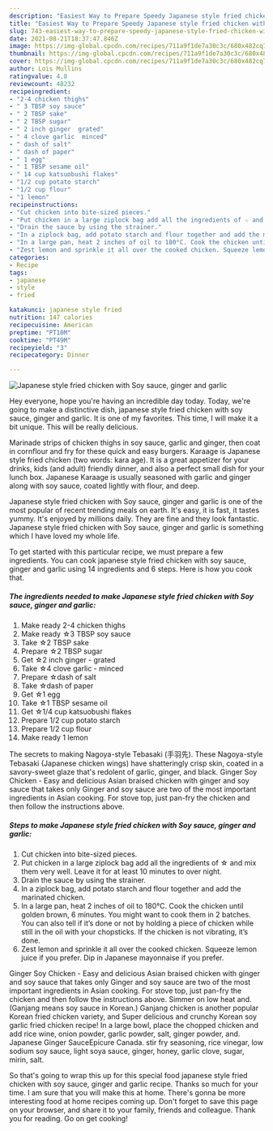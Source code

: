 ```yaml
---
description: "Easiest Way to Prepare Speedy Japanese style fried chicken with Soy sauce, ginger and garlic"
title: "Easiest Way to Prepare Speedy Japanese style fried chicken with Soy sauce, ginger and garlic"
slug: 743-easiest-way-to-prepare-speedy-japanese-style-fried-chicken-with-soy-sauce-ginger-and-garlic
date: 2021-08-21T18:37:47.846Z
image: https://img-global.cpcdn.com/recipes/711a9f1de7a30c3c/680x482cq70/japanese-style-fried-chicken-with-soy-sauce-ginger-and-garlic-recipe-main-photo.jpg
thumbnail: https://img-global.cpcdn.com/recipes/711a9f1de7a30c3c/680x482cq70/japanese-style-fried-chicken-with-soy-sauce-ginger-and-garlic-recipe-main-photo.jpg
cover: https://img-global.cpcdn.com/recipes/711a9f1de7a30c3c/680x482cq70/japanese-style-fried-chicken-with-soy-sauce-ginger-and-garlic-recipe-main-photo.jpg
author: Lois Mullins
ratingvalue: 4.8
reviewcount: 48232
recipeingredient:
- "2-4 chicken thighs"
- " 3 TBSP soy sauce"
- " 2 TBSP sake"
- " 2 TBSP sugar"
- " 2 inch ginger  grated"
- " 4 clove garlic  minced"
- " dash of salt"
- " dash of paper"
- " 1 egg"
- " 1 TBSP sesame oil"
- " 14 cup katsuobushi flakes"
- "1/2 cup potato starch"
- "1/2 cup flour"
- "1 lemon"
recipeinstructions:
- "Cut chicken into bite-sized pieces."
- "Put chicken in a large ziplock bag add all the ingredients of ☆ and mix them very well. Leave it for at least 10 minutes to over night."
- "Drain the sauce by using the strainer."
- "In a ziplock bag, add potato starch and flour together and add the marinated chicken."
- "In a large pan, heat 2 inches of oil to 180°C. Cook the chicken until golden brown, 6 minutes. You might want to cook them in 2 batches. You can also tell if it’s done or not by holding a piece of chicken while still in the oil with your chopsticks. If the chicken is not vibrating, it’s done."
- "Zest lemon and sprinkle it all over the cooked chicken. Squeeze lemon juice if you prefer. Dip in Japanese mayonnaise if you prefer."
categories:
- Recipe
tags:
- japanese
- style
- fried

katakunci: japanese style fried 
nutrition: 147 calories
recipecuisine: American
preptime: "PT10M"
cooktime: "PT49M"
recipeyield: "3"
recipecategory: Dinner

---
```



![Japanese style fried chicken with Soy sauce, ginger and garlic](https://img-global.cpcdn.com/recipes/711a9f1de7a30c3c/680x482cq70/japanese-style-fried-chicken-with-soy-sauce-ginger-and-garlic-recipe-main-photo.jpg)

Hey everyone, hope you're having an incredible day today. Today, we're going to make a distinctive dish, japanese style fried chicken with soy sauce, ginger and garlic. It is one of my favorites. This time, I will make it a bit unique. This will be really delicious.

Marinade strips of chicken thighs in soy sauce, garlic and ginger, then coat in cornflour and fry for these quick and easy burgers. Karaage is Japanese style fried chicken (two words: kara age). It is a great appetizer for your drinks, kids (and adult) friendly dinner, and also a perfect small dish for your lunch box. Japanese Karaage is usually seasoned with garlic and ginger along with soy sauce, coated lightly with flour, and deep.

Japanese style fried chicken with Soy sauce, ginger and garlic is one of the most popular of recent trending meals on earth. It's easy, it is fast, it tastes yummy. It's enjoyed by millions daily. They are fine and they look fantastic. Japanese style fried chicken with Soy sauce, ginger and garlic is something which I have loved my whole life.


To get started with this particular recipe, we must prepare a few ingredients. You can cook japanese style fried chicken with soy sauce, ginger and garlic using 14 ingredients and 6 steps. Here is how you cook that.

<!--inarticleads1-->

##### The ingredients needed to make Japanese style fried chicken with Soy sauce, ginger and garlic:

1. Make ready 2-4 chicken thighs
1. Make ready  ☆3 TBSP soy sauce
1. Take  ☆2 TBSP sake
1. Prepare  ☆2 TBSP sugar
1. Get  ☆2 inch ginger - grated
1. Take  ☆4 clove garlic - minced
1. Prepare  ☆dash of salt
1. Take  ☆dash of paper
1. Get  ☆1 egg
1. Take  ☆1 TBSP sesame oil
1. Get  ☆1/4 cup katsuobushi flakes
1. Prepare 1/2 cup potato starch
1. Prepare 1/2 cup flour
1. Make ready 1 lemon


The secrets to making Nagoya-style Tebasaki (手羽先). These Nagoya-style Tebasaki (Japanese chicken wings) have shatteringly crisp skin, coated in a savory-sweet glaze that&#39;s redolent of garlic, ginger, and black. Ginger Soy Chicken - Easy and delicious Asian braised chicken with ginger and soy sauce that takes only Ginger and soy sauce are two of the most important ingredients in Asian cooking. For stove top, just pan-fry the chicken and then follow the instructions above. 

<!--inarticleads2-->

##### Steps to make Japanese style fried chicken with Soy sauce, ginger and garlic:

1. Cut chicken into bite-sized pieces.
1. Put chicken in a large ziplock bag add all the ingredients of ☆ and mix them very well. Leave it for at least 10 minutes to over night.
1. Drain the sauce by using the strainer.
1. In a ziplock bag, add potato starch and flour together and add the marinated chicken.
1. In a large pan, heat 2 inches of oil to 180°C. Cook the chicken until golden brown, 6 minutes. You might want to cook them in 2 batches. You can also tell if it’s done or not by holding a piece of chicken while still in the oil with your chopsticks. If the chicken is not vibrating, it’s done.
1. Zest lemon and sprinkle it all over the cooked chicken. Squeeze lemon juice if you prefer. Dip in Japanese mayonnaise if you prefer.


Ginger Soy Chicken - Easy and delicious Asian braised chicken with ginger and soy sauce that takes only Ginger and soy sauce are two of the most important ingredients in Asian cooking. For stove top, just pan-fry the chicken and then follow the instructions above. Simmer on low heat and. (Ganjang means soy sauce in Korean.) Ganjang chicken is another popular Korean fried chicken variety, and Super delicious and crunchy Korean soy garlic fried chicken recipe! In a large bowl, place the chopped chicken and add rice wine, onion powder, garlic powder, salt, ginger powder, and. Japanese Ginger SauceEpicure Canada. stir fry seasoning, rice vinegar, low sodium soy sauce, light soya sauce, ginger, honey, garlic clove, sugar, mirin, salt. 

So that's going to wrap this up for this special food japanese style fried chicken with soy sauce, ginger and garlic recipe. Thanks so much for your time. I am sure that you will make this at home. There's gonna be more interesting food at home recipes coming up. Don't forget to save this page on your browser, and share it to your family, friends and colleague. Thank you for reading. Go on get cooking!
